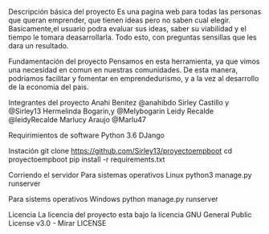 Descripción básica del proyecto
Es una pagina web para todas las personas que queran emprender, que tienen ideas pero no saben cual elegir. Basicamente,el usuario podra evaluar sus ideas, saber su viabilidad y el tiempo le tomara deasarrollarla. Todo esto, con preguntas sensillas que les dara un resultado. 

Fundamentación del proyecto
Pensamos en esta herramienta, ya que vimos una necesidad en comun en nuestras comunidades. De esta manera, podriamos facilitar y fomentar en emprendedurismo, y a la vez al desarrollo de la economia del pais. 

Integrantes del proyecto
Anahi Benitez  @anahibdo
Sirley Castillo y @Sirley13 
Hermelinda Bogarin,y @Melybogarin 
Leidy Recalde @leidyRecalde
Marlucy Araujo @Marlu47

Requirimientos de software 
Python 3.6
DJango

Instación 
git clone https://github.com/Sirley13/proyectoempboot 
cd proyectoempboot
pip install -r requirements.txt

Corriendo el servidor
Para sistemas operativos Linux
python3 manage.py runserver 

Para sistems operativos Windows
python manage.py runserver 

Licencia
La licencia del proyecto esta bajo la licencia GNU General Public License v3.0 - Mirar LICENSE
